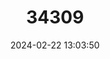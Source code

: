 ---
title: "34309"
category: "Andira galeottiana"
draft: false
date: 2024-02-22 13:03:50
languages:
  Spanish; Castilian: ["Macayo"]
---